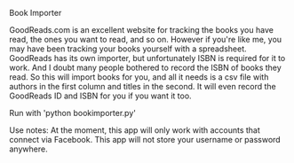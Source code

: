 Book Importer

GoodReads.com is an excellent website for tracking the books you have read, the ones you want to read, and so on.
However if you're like me, you may have been tracking your books yourself with a spreadsheet.
GoodReads has its own importer, but unfortunately ISBN is required for it to work.
And I doubt many people bothered to record the ISBN of books they read.
So this will import books for you, and all it needs is a csv file with authors in the first column and titles in the second.
It will even record the GoodReads ID and ISBN for you if you want it too.

Run with 'python bookimporter.py'

Use notes:
At the moment, this app will only work with accounts that connect via Facebook.
This app will not store your username or password anywhere.

